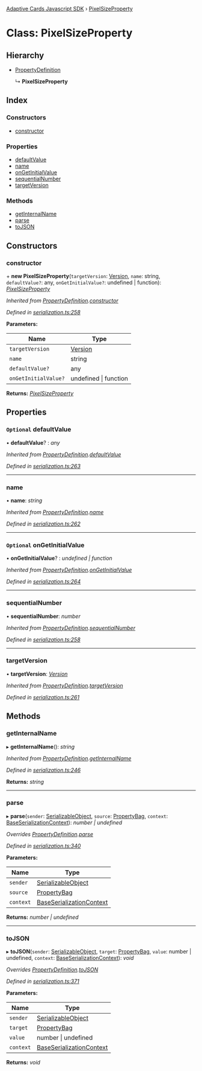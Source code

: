 [Adaptive Cards Javascript SDK](../README.md) › [PixelSizeProperty](pixelsizeproperty.md)

# Class: PixelSizeProperty

## Hierarchy

* [PropertyDefinition](propertydefinition.md)

  ↳ **PixelSizeProperty**

## Index

### Constructors

* [constructor](pixelsizeproperty.md#constructor)

### Properties

* [defaultValue](pixelsizeproperty.md#optional-defaultvalue)
* [name](pixelsizeproperty.md#name)
* [onGetInitialValue](pixelsizeproperty.md#optional-ongetinitialvalue)
* [sequentialNumber](pixelsizeproperty.md#sequentialnumber)
* [targetVersion](pixelsizeproperty.md#targetversion)

### Methods

* [getInternalName](pixelsizeproperty.md#getinternalname)
* [parse](pixelsizeproperty.md#parse)
* [toJSON](pixelsizeproperty.md#tojson)

## Constructors

###  constructor

\+ **new PixelSizeProperty**(`targetVersion`: [Version](version.md), `name`: string, `defaultValue?`: any, `onGetInitialValue?`: undefined | function): *[PixelSizeProperty](pixelsizeproperty.md)*

*Inherited from [PropertyDefinition](propertydefinition.md).[constructor](propertydefinition.md#constructor)*

*Defined in [serialization.ts:258](https://github.com/microsoft/AdaptiveCards/blob/899191664/source/nodejs/adaptivecards/src/serialization.ts#L258)*

**Parameters:**

Name | Type |
------ | ------ |
`targetVersion` | [Version](version.md) |
`name` | string |
`defaultValue?` | any |
`onGetInitialValue?` | undefined &#124; function |

**Returns:** *[PixelSizeProperty](pixelsizeproperty.md)*

## Properties

### `Optional` defaultValue

• **defaultValue**? : *any*

*Inherited from [PropertyDefinition](propertydefinition.md).[defaultValue](propertydefinition.md#optional-defaultvalue)*

*Defined in [serialization.ts:263](https://github.com/microsoft/AdaptiveCards/blob/899191664/source/nodejs/adaptivecards/src/serialization.ts#L263)*

___

###  name

• **name**: *string*

*Inherited from [PropertyDefinition](propertydefinition.md).[name](propertydefinition.md#name)*

*Defined in [serialization.ts:262](https://github.com/microsoft/AdaptiveCards/blob/899191664/source/nodejs/adaptivecards/src/serialization.ts#L262)*

___

### `Optional` onGetInitialValue

• **onGetInitialValue**? : *undefined | function*

*Inherited from [PropertyDefinition](propertydefinition.md).[onGetInitialValue](propertydefinition.md#optional-ongetinitialvalue)*

*Defined in [serialization.ts:264](https://github.com/microsoft/AdaptiveCards/blob/899191664/source/nodejs/adaptivecards/src/serialization.ts#L264)*

___

###  sequentialNumber

• **sequentialNumber**: *number*

*Inherited from [PropertyDefinition](propertydefinition.md).[sequentialNumber](propertydefinition.md#sequentialnumber)*

*Defined in [serialization.ts:258](https://github.com/microsoft/AdaptiveCards/blob/899191664/source/nodejs/adaptivecards/src/serialization.ts#L258)*

___

###  targetVersion

• **targetVersion**: *[Version](version.md)*

*Inherited from [PropertyDefinition](propertydefinition.md).[targetVersion](propertydefinition.md#targetversion)*

*Defined in [serialization.ts:261](https://github.com/microsoft/AdaptiveCards/blob/899191664/source/nodejs/adaptivecards/src/serialization.ts#L261)*

## Methods

###  getInternalName

▸ **getInternalName**(): *string*

*Inherited from [PropertyDefinition](propertydefinition.md).[getInternalName](propertydefinition.md#getinternalname)*

*Defined in [serialization.ts:246](https://github.com/microsoft/AdaptiveCards/blob/899191664/source/nodejs/adaptivecards/src/serialization.ts#L246)*

**Returns:** *string*

___

###  parse

▸ **parse**(`sender`: [SerializableObject](serializableobject.md), `source`: [PropertyBag](../README.md#propertybag), `context`: [BaseSerializationContext](baseserializationcontext.md)): *number | undefined*

*Overrides [PropertyDefinition](propertydefinition.md).[parse](propertydefinition.md#parse)*

*Defined in [serialization.ts:340](https://github.com/microsoft/AdaptiveCards/blob/899191664/source/nodejs/adaptivecards/src/serialization.ts#L340)*

**Parameters:**

Name | Type |
------ | ------ |
`sender` | [SerializableObject](serializableobject.md) |
`source` | [PropertyBag](../README.md#propertybag) |
`context` | [BaseSerializationContext](baseserializationcontext.md) |

**Returns:** *number | undefined*

___

###  toJSON

▸ **toJSON**(`sender`: [SerializableObject](serializableobject.md), `target`: [PropertyBag](../README.md#propertybag), `value`: number | undefined, `context`: [BaseSerializationContext](baseserializationcontext.md)): *void*

*Overrides [PropertyDefinition](propertydefinition.md).[toJSON](propertydefinition.md#tojson)*

*Defined in [serialization.ts:371](https://github.com/microsoft/AdaptiveCards/blob/899191664/source/nodejs/adaptivecards/src/serialization.ts#L371)*

**Parameters:**

Name | Type |
------ | ------ |
`sender` | [SerializableObject](serializableobject.md) |
`target` | [PropertyBag](../README.md#propertybag) |
`value` | number &#124; undefined |
`context` | [BaseSerializationContext](baseserializationcontext.md) |

**Returns:** *void*
